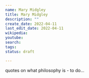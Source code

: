 ```yaml
---
name: Mary Midgley
title: Mary Midgley
description: ""
create_date: 2022-04-11
last_edit_date: 2022-04-11
wikipedia: 
youtube: 
search: 
tags:
status: draft

---
```


quotes on what philosophy is - to do...